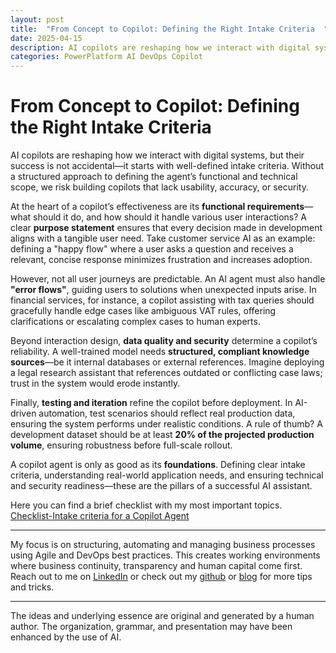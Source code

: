 ```yaml
---
layout: post
title:  "From Concept to Copilot: Defining the Right Intake Criteria  "
date: 2025-04-15
description: AI copilots are reshaping how we interact with digital systems, but their success is not accidental—it starts with well-defined intake criteria. Without a structured approach to defining the agent’s functional and technical scope, we risk building copilots that lack usability, accuracy, or security. 
categories: PowerPlatform AI DevOps Copilot
---
```


# From Concept to Copilot: Defining the Right Intake Criteria  

AI copilots are reshaping how we interact with digital systems, but their success is not accidental—it starts with well-defined intake criteria. Without a structured approach to defining the agent’s functional and technical scope, we risk building copilots that lack usability, accuracy, or security. 

At the heart of a copilot’s effectiveness are its **functional requirements**—what should it do, and how should it handle various user interactions? A clear **purpose statement** ensures that every decision made in development aligns with a tangible user need. Take customer service AI as an example: defining a "happy flow" where a user asks a question and receives a relevant, concise response minimizes frustration and increases adoption.

However, not all user journeys are predictable. An AI agent must also handle **"error flows"**, guiding users to solutions when unexpected inputs arise. In financial services, for instance, a copilot assisting with tax queries should gracefully handle edge cases like ambiguous VAT rules, offering clarifications or escalating complex cases to human experts.

Beyond interaction design, **data quality and security** determine a copilot’s reliability. A well-trained model needs **structured, compliant knowledge sources**—be it internal databases or external references. Imagine deploying a legal research assistant that references outdated or conflicting case laws; trust in the system would erode instantly.

Finally, **testing and iteration** refine the copilot before deployment. In AI-driven automation, test scenarios should reflect real production data, ensuring the system performs under realistic conditions. A rule of thumb? A development dataset should be at least **20% of the projected production volume**, ensuring robustness before full-scale rollout.

A copilot agent is only as good as its **foundations**. Defining clear intake criteria, understanding real-world application needs, and ensuring technical and security readiness—these are the pillars of a successful AI assistant.

Here you can find a brief checklist with my most important topics. [Checklist-Intake criteria for a Copilot Agent](/assets/pdf/Checklist-Intake_criteria_for_a_Copilot_Agent.pdf)

----
My focus is on structuring, automating and managing business processes using Agile and DevOps best practices. This creates working environments where business continuity, transparency and human capital come first. Reach out to me on [LinkedIn](https://www.linkedin.com/in/dennisvanaelst) or check out my [github](https://github.com/dva81) or [blog](https://www.dennisvanaelst.net/) for more tips and tricks.

----
The ideas and underlying essence are original and generated by a human author. The organization, grammar, and presentation may have been enhanced by the use of AI.
